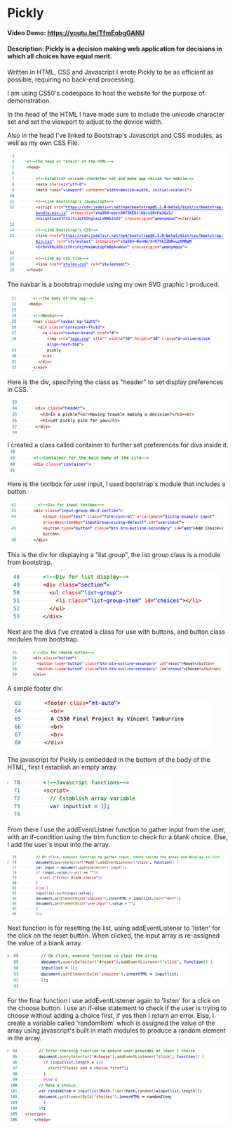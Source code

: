 # Pickly

#### Video Demo: https://youtu.be/TfmEobgGANU

#### Description: Pickly is a decision making web application for decisions in which all choices have equal merit.

Written in HTML, CSS and Javascript I wrote Pickly to be as efficient as possible, requiring no back-end processing.

I am using CS50's codespace to host the website for the purpose of demonstration.

In the head of the HTML I have made sure to include the unicode character set and set the viewport to adjust to the device width.

Also in the head I've linked to Bootstrap's Javascript and CSS modules, as well as my own CSS File.

![HTML Head](./assets/HTMLHead.png)

The navbar is a bootstrap module using my own SVG graphic I produced.

![Navbar](./assets/Navbar.png)

Here is the div, specifying the class as "header" to set display preferences in CSS.

![header](./assets/header.png)

I created a class called container to further set preferences for divs inside it.
![container](./assets/divclasscontainer.png)

Here is the textbox for user input, I used bootstrap's module that includes a button.

![textbox](./assets/inputtextbox.png)

This is the div for displaying a "list group", the list group class is a module from bootstrap.

![listgroup](./assets/listgroup.png)

Next are the divs I've created a class for use with buttons, and button class modules from bootstrap.

![buttons](./assets/buttondiv.png)

A simple footer div.

![footer](./assets/footerdiv.png)

The javascript for Pickly is embedded in the bottom of the body of the HTML, first I establish an empty array.

![emptyarray](./assets/emptyarray.png)

From there I use the addEventListner function to gather input from the user, with an if-condition using the trim function to check for a blank choice. Else, I add the user's input into the array.

![inputfunction](./assets/inputfunction.png)

Next function is for resetting the list, using addEventListener to 'listen' for the click on the reset button. When clicked, the input array is re-assigned the value of a blank array.

![reset](./assets/resetfunction.png)

For the final function I use addEventListener again to 'listen' for a click on the choose button. I use an if-else statement to check if the user is trying to choose without adding a choice first, if yes then I return an error. Else, I create a variable called 'randomItem' which is assigned the value of the array using javascript's built in math modules to produce a random element in the array.

![choose](./assets/choosefunction.png)